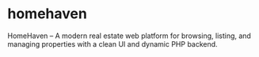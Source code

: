 # homehaven
HomeHaven – A modern real estate web platform for browsing, listing, and managing properties with a clean UI and dynamic PHP backend.
